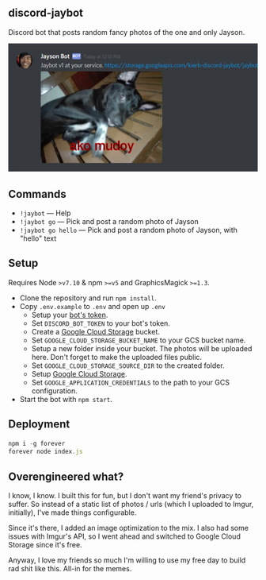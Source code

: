 ## discord-jaybot
Discord bot that posts random fancy photos of the one and only Jayson.

![Preview](preview.PNG)

## Commands
- `!jaybot` &mdash; Help
- `!jaybot go` &mdash; Pick and post a random photo of Jayson
- `!jaybot go hello` &mdash; Pick and post a random photo of Jayson, with "hello" text

## Setup
Requires Node `>v7.10` & npm `>=v5` and GraphicsMagick `>=1.3`.

- Clone the repository and run `npm install`.
- Copy `.env.example` to `.env` and open up `.env`
  - Setup your [bot's token](https://github.com/reactiflux/discord-irc/wiki/Creating-a-discord-bot-&-getting-a-token).
  - Set `DISCORD_BOT_TOKEN` to your bot's token.
  - Create a [Google Cloud Storage](https://cloud.google.com/storage/) bucket.
  - Set `GOOGLE_CLOUD_STORAGE_BUCKET_NAME` to your GCS bucket name.
  - Setup a new folder inside your bucket. The photos will be uploaded here. Don't forget to make the uploaded files public.
  - Set `GOOGLE_CLOUD_STORAGE_SOURCE_DIR` to the created folder.
  - Setup [Google Cloud Storage](https://www.npmjs.com/package/@google-cloud/storage#before-you-begin).
  - Set `GOOGLE_APPLICATION_CREDENTIALS` to the path to your GCS configuration.
- Start the bot with `npm start`.

## Deployment
```js
npm i -g forever
forever node index.js
```

## Overengineered what?
I know, I know. I built this for fun, but I don't want my friend's privacy to suffer. So instead of a static list of photos / urls (which I uploaded to Imgur, initially), I've made things configurable.

Since it's there, I added an image optimization to the mix. I also had some issues with Imgur's API, so I went ahead and switched to Google Cloud Storage since it's free.

Anyway, I love my friends so much I'm willing to use my free day to build rad shit like this. All-in for the memes.
